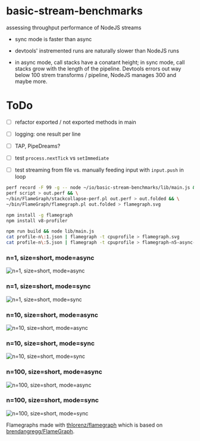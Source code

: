 # basic-stream-benchmarks
assessing throughput performance of NodeJS streams



* sync mode is faster than async

* devtools' instremented runs are naturally slower than NodeJS runs

* in async mode, call stacks have a conatant height; in sync mode, call stacks grow with the length of
  the pipeline. Devtools errors out way below 100 strem transforms / pipeline, NodeJS manages 300 and
  maybe more.




# ToDo

* [ ] refactor exported / not exported methods in main
* [ ] logging: one result per line
* [ ] TAP, PipeDreams?
* [ ] test `process.nextTick` vs `setImmediate`
* [ ] test streaming from file vs. manually feeding input with `input.push` in loop



```bash
perf record -F 99 -g -- node ~/io/basic-stream-benchmarks/lib/main.js && \
perf script > out.perf && \
~/bin/FlameGraph/stackcollapse-perf.pl out.perf > out.folded && \
~/bin/FlameGraph/flamegraph.pl out.folded > flamegraph.svg
```

```bash
npm install -g flamegraph
npm install v8-profiler
```

```bash
npm run build && node lib/main.js
cat profile-n\:1.json | flamegraph -t cpuprofile > flamegraph.svg
cat profile-n\:5.json | flamegraph -t cpuprofile > flamegraph-n5-async-short.svg
```



### n=1, size=short, mode=async

![n=1, size=short, mode=async](https://cdn.rawgit.com/loveencounterflow/basic-stream-benchmarks/master/flamegraph-n=1,size=short,mode=async.svg)

### n=1, size=short, mode=sync

![n=1, size=short, mode=sync](https://cdn.rawgit.com/loveencounterflow/basic-stream-benchmarks/master/flamegraph-n=1,size=short,mode=sync.svg)

### n=10, size=short, mode=async

![n=10, size=short, mode=async](https://cdn.rawgit.com/loveencounterflow/basic-stream-benchmarks/master/flamegraph-n=10,size=short,mode=async.svg)

### n=10, size=short, mode=sync

![n=10, size=short, mode=sync](https://cdn.rawgit.com/loveencounterflow/basic-stream-benchmarks/master/flamegraph-n=10,size=short,mode=sync.svg)

### n=100, size=short, mode=async

![n=100, size=short, mode=async](https://cdn.rawgit.com/loveencounterflow/basic-stream-benchmarks/master/flamegraph-n=100,size=short,mode=async.svg)

### n=100, size=short, mode=sync

![n=100, size=short, mode=sync](https://cdn.rawgit.com/loveencounterflow/basic-stream-benchmarks/master/flamegraph-n=100,size=short,mode=sync.svg)





Flamegraphs made with [thlorenz/flamegraph](https://github.com/thlorenz/flamegraph) which is based on
[brendangregg/FlameGraph](https://github.com/brendangregg/FlameGraph).

